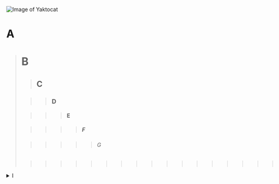 ![Image of Yaktocat](https://octodex.github.com/images/yaktocat.png)
# A
> <h1>B</h1>
>
>> <h2>C</h2>
>
>>> <h3>D</h3>
>
>>>> <h4>E</h4>
>
>>>>> <h5>F</h5>
>
>>>>>> <h6>G</h6>
>
>>>>>>>>>>>>>>>>>>>>>>>>>>>>>>>>>>>>>>>>>>>>>>>>>>>>>>>>>> H
<details><summary>I</summary><img title="Another Image of Yaktocat" alt="Another Image of Yaktocat" src="https://octodex.github.com/images/yaktocat.png"></details>
